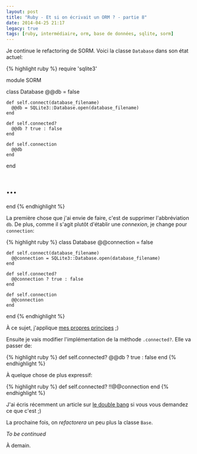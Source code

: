 ```yaml
---
layout: post
title: "Ruby - Et si on écrivait un ORM ? - partie 8"
date: 2014-04-25 21:17
legacy: true
tags: [ruby, intermédiaire, orm, base de données, sqlite, sorm]
---
```




Je continue le refactoring de SORM. Voici la classe `Database` dans son
état actuel:

{% highlight ruby %}
require 'sqlite3'

module SORM

  class Database
    @@db = false

    def self.connect(database_filename)
      @@db = SQLite3::Database.open(database_filename)
    end

    def self.connected?
      @@db ? true : false
    end

    def self.connection
      @@db
    end
  end

# ...
end
{% endhighlight %}

<!-- more -->

La première chose que j'ai envie de faire, c'est de supprimer l'abbréviation
`db`. De plus, comme il s'agit plutôt d'établir une *connexion*, je change
pour `connection`:

{% highlight ruby %}
  class Database
    @@connection = false

    def self.connect(database_filename)
      @@connection = SQLite3::Database.open(database_filename)
    end

    def self.connected?
      @@connection ? true : false
    end

    def self.connection
      @@connection
    end
  end
{% endhighlight %}

À ce sujet, j'applique [mes propres principes](http://lkdjiin.github.io/blog/2013/08/21/code-propre-non-aux-abreviations/) ;)

Ensuite je vais modifier l'implémentation de la méthode `.connected?`. Elle
va passer de:

{% highlight ruby %}
    def self.connected?
      @@db ? true : false
    end
{% endhighlight %}

À quelque chose de plus expressif:

{% highlight ruby %}
    def self.connected?
      !!@@connection
    end
{% endhighlight %}

J'ai écris récemment un article sur [le double bang](http://lkdjiin.github.io/blog/2014/04/23/le-double-bang-en-ruby/) si vous vous
demandez ce que c'est ;)

La prochaine fois, on *refactorera* un peu plus la classe `Base`.

*To be continued*



À demain.



